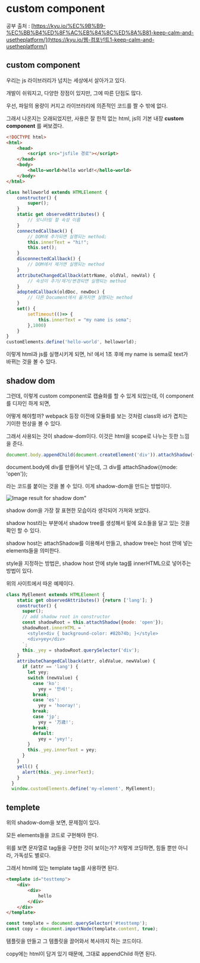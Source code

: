 # custom component

공부 출처 : [https://kyu.io/%EC%9B%B9-%EC%BB%B4%ED%8F%AC%EB%84%8C%ED%8A%B81-keep-calm-and-usetheplatform/](https://kyu.io/웹-컴포넌트1-keep-calm-and-usetheplatform/)

## custom component

우리는 js 라이브러리가 넘치는 세상에서 살아가고 있다.

개발이 쉬워지고, 다양한 장점이 있지만, 그에 따른 단점도 많다.

우선, 파일의 용량이 커지고 라이브러리에 의존적인 코드를 짤 수 밖에 없다.

그래서 나온지는 오래되었지만, 사용은 잘 한적 없는 html, js의 기본 내장 <strong>custom component</strong> 를 써보겠다.



```html
<!DOCTYPE html>
<html>
    <head>
        <script src="jsfile 경로"></script>
    </head>
    <body>
        <hello-world>hello world!</hello-world>
    </body>
</html>
```

```js
class helloworld extends HTMLElement {
    constructor() {
        super();
    }
    static get observedAttributes() {
        // 모니터링 할 속성 이름
    }
    connectedCallback() {
        // DOM에 추가되면 실행되는 method;
        this.innerText = "hi!";
        this.set();
    }
    disconnectedCallback() {
        // DOM에서 제거면 실행되는 method
    }
    attributeChangedCallback(attrName, oldVal, newVal) {
        // 속성이 추가/제거/변경되면 실행되는 method
    }
    adoptedCallback(oldDoc, newDoc) {
        // 다른 Document에서 옮겨지면 실행되는 method
    }
    set() {
		setTimeout(()=> {
			this.innerText = "my name is sema";
        },1000)
    }
}
customElements.define('hello-world', helloworld);
```

이렇게 html과 js를 실행시키게 되면, hi! 에서 1초 후에 my name is sema로 text가 바뀌는 것을 볼 수 있다.



## shadow dom

그런데, 이렇게 custom component로 캡슐화를 할 수 있게 되었는데, 이 component를 디자인 하게 되면,

어떻게 해야할까? webpack 등장 이전에 모듈화를 보는 것처럼 class와 id가 겹치는 기이한 현상을 볼 수 있다.

그래서 사용되는 것이 shadow-dom이다. 이것은 html을 scope로 나누는 듯한 느낌을 준다.

```js
document.body.appendChild(document.createElement('div')).attachShadow({mode: 'open'})
```

document.body에 div를 만들어서 넣는데, 그 div를 attachShadow({mode: 'open'});

라는 코드를 붙이는 것을 볼 수 있다. 이게 shadow-dom을 만드는 방법이다.

![Image result for shadow dom"](https://miro.medium.com/max/1424/1*vb3-5n48rHq55qQzAN67qA.png)

shadow dom을 가장 잘 표현한 모습이라 생각되어 가져와 보았다.

shadow host라는 부분에서 shadow tree를 생성해서 밑에 요소들을 달고 있는 것을 확인 할 수 있다.

shadow host는 attachShadow를 이용해서 만들고, shadow tree는 host 안에 넣는 elements들을 의미한다.

style을 지정하는 방법은, shadow host 안에 style tag를 innerHTML으로 넣어주는 방법이 있다.



위의 사이트에서 따온 예제이다.

```js
class MyElement extends HTMLElement {
    static get observedAttributes() {return ['lang']; }
    constructor() {
      super();
      // add shadow root in constructor
      const shadowRoot = this.attachShadow({mode: 'open'});
      shadowRoot.innerHTML = `
        <style>div { background-color: #82b74b; }</style>
        <div>yey</div>
      `;
      this._yey = shadowRoot.querySelector('div');
    }
    attributeChangedCallback(attr, oldValue, newValue) {
      if (attr == 'lang') {
        let yey;
        switch (newValue) {
          case 'ko':
            yey = '만세!';
          break;
          case 'es':
            yey = 'hooray!';
          break;
          case 'jp';
            yey = '万歳!';
          break;
          default:
            yey = 'yey!';
        }
        this._yey.innerText = yey;
      }
    }
    yell() {
      alert(this._yey.innerText);
    }
  }
  window.customElements.define('my-element', MyElement);
```



## templete

위의 shadow-dom을 보면, 문제점이 있다.

모든 elements들을 코드로 구현해야 한다.

위를 보면 문자열로 tag들을 구현한 것이 보이는가?  저렇게 코딩하면, 힘들 뿐만 아니라, 가독성도 별로다.

그래서 html에 있는 template tag를 사용하면 된다.

```html
<template id="testtemp">
	<div>
        <div>
            hello
        </div>
    </div>
</template>
```

```js
const template = document.querySelector('#testtemp');
const copy = document.importNode(template.content, true);
```

템플릿을 만들고 그 템플릿을 끌어와서 복사까지 하는 코드이다.

copy에는 html이 담겨 있기 때문에, 그대로 appendChild 하면 된다.



